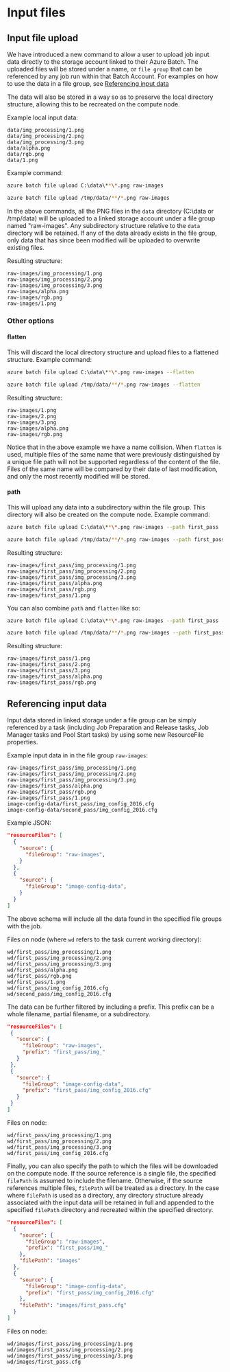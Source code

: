 # Input files

## Input file upload

We have introduced a new command to allow a user to upload job input data directly
to the storage account linked to their Azure Batch.
The uploaded files will be stored under a name, or `file group` that can be referenced by any job run
within that Batch Account. For examples on how to use the data in a file group, see [Referencing input data](#referencing-input-data)

The data will also be stored in a way so as to preserve the local directory structure, allowing 
this to be recreated on the compute node.

Example local input data:
```
data/img_processing/1.png
data/img_processing/2.png
data/img_processing/3.png
data/alpha.png
data/rgb.png
data/1.png
```

Example command:
```bash
azure batch file upload C:\data\**\*.png raw-images

azure batch file upload /tmp/data/**/*.png raw-images
```

In the above commands, all the PNG files in the `data` directory (C:\\data or /tmp/data) will be uploaded to a linked storage account under
a file group named "raw-images". Any subdirectory structure relative to the `data` directory will 
be retained.
If any of the data already exists in the file group, only data that has since been modified will be uploaded to overwrite existing files.

Resulting structure:
```
raw-images/img_processing/1.png
raw-images/img_processing/2.png
raw-images/img_processing/3.png
raw-images/alpha.png
raw-images/rgb.png
raw-images/1.png
```

### Other options

#### flatten

This will discard the local directory structure and upload files to a flattened structure.
Example command:
```bash
azure batch file upload C:\data\**\*.png raw-images --flatten

azure batch file upload /tmp/data/**/*.png raw-images --flatten
```

Resulting structure:
```
raw-images/1.png
raw-images/2.png
raw-images/3.png
raw-images/alpha.png
raw-images/rgb.png
```
Notice that in the above example we have a name collision. When `flatten` is used, multiple files of the same name that were 
previously distinguished by a unique file path will not be supported regardless of the content of the file. 
Files of the same name will be compared by their date of last modification, and only the most recently modified will be stored.


#### path

This will upload any data into a subdirectory within the file group. This directory will also
be created on the compute node. Example command:
```bash
azure batch file upload C:\data\**\*.png raw-images --path first_pass

azure batch file upload /tmp/data/**/*.png raw-images --path first_pass
```

Resulting structure:
```
raw-images/first_pass/img_processing/1.png
raw-images/first_pass/img_processing/2.png
raw-images/first_pass/img_processing/3.png
raw-images/first_pass/alpha.png
raw-images/first_pass/rgb.png
raw-images/first_pass/1.png
```

You can also combine `path` and `flatten` like so:
```bash
azure batch file upload C:\data\**\*.png raw-images --path first_pass --flatten

azure batch file upload /tmp/data/**/*.png raw-images --path first_pass -flatten
```

Resulting structure:
```
raw-images/first_pass/1.png
raw-images/first_pass/2.png
raw-images/first_pass/3.png
raw-images/first_pass/alpha.png
raw-images/first_pass/rgb.png
```


## Referencing input data

Input data stored in linked storage under a file group can be simply referenced by a task 
(including Job Preparation and Release tasks, Job Manager tasks and Pool Start tasks)
by using some new ResourceFile properties.

Example input data in in the file group `raw-images`:
```
raw-images/first_pass/img_processing/1.png
raw-images/first_pass/img_processing/2.png
raw-images/first_pass/img_processing/3.png
raw-images/first_pass/alpha.png
raw-images/first_pass/rgb.png
raw-images/first_pass/1.png
image-config-data/first_pass/img_config_2016.cfg
image-config-data/second_pass/img_config_2016.cfg
```

Example JSON:
```json
"resourceFiles": [
  {
    "source": { 
      "fileGroup": "raw-images",
    }
  },
  {
    "source": { 
      "fileGroup": "image-config-data",
    }
  }
]
```
The above schema will include all the data found in the specified file groups with the job.

Files on node (where `wd` refers to the task current working directory):
```
wd/first_pass/img_processing/1.png
wd/first_pass/img_processing/2.png
wd/first_pass/img_processing/3.png
wd/first_pass/alpha.png
wd/first_pass/rgb.png
wd/first_pass/1.png
wd/first_pass/img_config_2016.cfg
wd/second_pass/img_config_2016.cfg
```

The data can be further filtered by including a prefix. This prefix can be a
whole filename, partial filename, or a subdirectory.

 ```json
"resourceFiles": [
  {
    "source": { 
      "fileGroup": "raw-images",
      "prefix": "first_pass/img_"
    }
  },
  {
    "source": { 
      "fileGroup": "image-config-data",
      "prefix": "first_pass/img_config_2016.cfg"
    }
  }
]
```
Files on node:
```
wd/first_pass/img_processing/1.png
wd/first_pass/img_processing/2.png
wd/first_pass/img_processing/3.png
wd/first_pass/img_config_2016.cfg
```

Finally, you can also specify the path to which the files will be downloaded on the 
compute node. If the source reference is a single file, the specified `filePath` is assumed
to include the filename. Otherwise, if the source references multiple files, 
`filePath` will be treated as a directory.
In the case where `filePath` is used as a directory, any directory structure already associated
with the input data will be retained in full and appended to the specified `filePath` directory and recreated
within the specified directory.

```json
"resourceFiles": [
  {
    "source": { 
      "fileGroup": "raw-images",
      "prefix": "first_pass/img_"
    },
    "filePath": "images"
  },
  {
    "source": { 
      "fileGroup": "image-config-data",
      "prefix": "first_pass/img_config_2016.cfg"
    },
    "filePath": "images/first_pass.cfg"
  }
]
```
Files on node:
```
wd/images/first_pass/img_processing/1.png
wd/images/first_pass/img_processing/2.png
wd/images/first_pass/img_processing/3.png
wd/images/first_pass.cfg
```